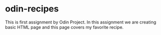 # odin-recipes
 This is first assignment by Odin Project. In this assignment we are creating basic HTML page and this page covers
my favorite recipe.